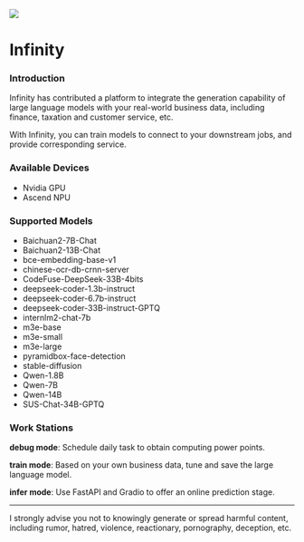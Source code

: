 ![](https://openi.pcl.ac.cn/rhys2985/Infinity/raw/branch/master/templates/Infinity.png)

# Infinity

### Introduction

Infinity has contributed a platform to integrate the generation capability of large language models with your real-world business data, including finance, taxation and customer service, etc.

With Infinity, you can train models to connect to your downstream jobs, and provide corresponding service.

### Available Devices

* Nvidia GPU
* Ascend NPU

### Supported Models

* Baichuan2-7B-Chat
* Baichuan2-13B-Chat
* bce-embedding-base-v1
* chinese-ocr-db-crnn-server
* CodeFuse-DeepSeek-33B-4bits
* deepseek-coder-1.3b-instruct
* deepseek-coder-6.7b-instruct
* deepseek-coder-33B-instruct-GPTQ
* internlm2-chat-7b
* m3e-base
* m3e-small
* m3e-large
* pyramidbox-face-detection
* stable-diffusion
* Qwen-1.8B
* Qwen-7B
* Qwen-14B
* SUS-Chat-34B-GPTQ

### Work Stations

**debug mode**: Schedule daily task to obtain computing power points.

**train mode**: Based on your own business data, tune and save the large language model.

**infer mode**: Use FastAPI and Gradio to offer an online prediction stage.

***

I strongly advise you not to knowingly generate or spread harmful content, including rumor, hatred, violence, reactionary, pornography, deception, etc.
